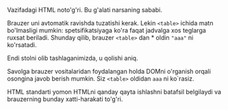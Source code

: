 Vazifadagi HTML noto'g'ri. Bu g'alati narsaning sababi.

Brauzer uni avtomatik ravishda tuzatishi kerak. Lekin `<table>` ichida matn bo'lmasligi mumkin: spetsifikatsiyaga ko'ra faqat jadvalga xos teglarga ruxsat beriladi. Shunday qilib, brauzer `<table>` dan \* oldin `"aaa"` ni ko'rsatadi.

Endi stolni olib tashlaganimizda, u qolishi aniq.

Savolga brauzer vositalaridan foydalangan holda DOMni o'rganish orqali osongina javob berish mumkin. Siz `<table>` oldidan `aaa` ni ko`rasiz.

HTML standarti yomon HTMLni qanday qayta ishlashni batafsil belgilaydi va brauzerning bunday xatti-harakati to'g'ri.
